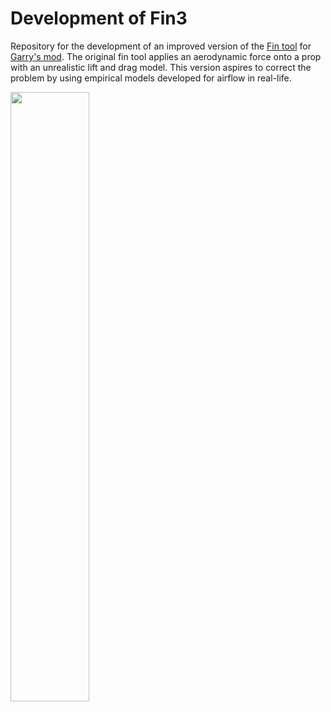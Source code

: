 # Development of Fin3 

Repository for the development of an improved version of the [Fin tool](https://steamcommunity.com/sharedfiles/filedetails/?id=165509582) for [Garry's mod](https://gmod.facepunch.com/). The original fin tool applies an aerodynamic force onto a prop with an unrealistic lift and drag model. This version aspires to correct the problem by using empirical models developed for airflow in real-life.

<img src="https://upload.wikimedia.org/wikipedia/commons/thumb/e/e5/Lifting_line_theory_illustration_%282%29.svg/800px-Lifting_line_theory_illustration_%282%29.svg.png" style="width: 50%;">

